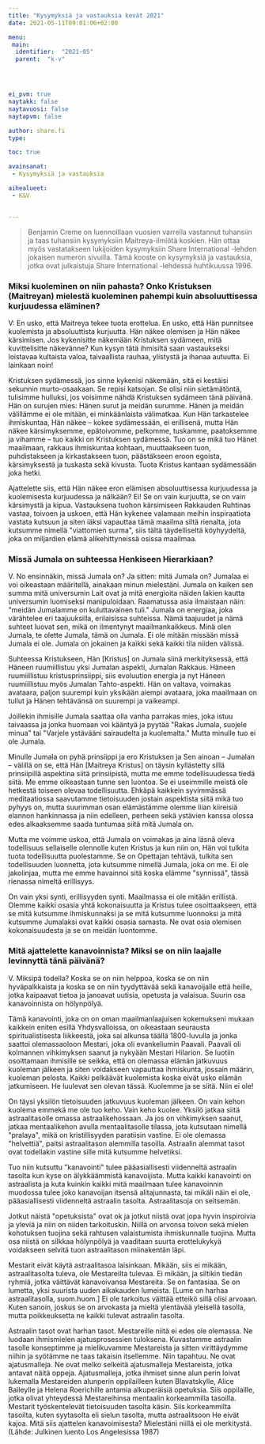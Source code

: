 ```yaml
---
title: "Kysymyksiä ja vastauksia kevät 2021"
date: 2021-05-11T09:01:06+02:00

menu:
 main:
  identifier:  "2021-05"
  parent:  "k-v"




ei_pvm: true
naytakk: false
naytavuosi: false
naytapvm: false

author: share.fi
type:

toc: true

avainsanat:
 - Kysymyksiä ja vastauksia

aihealueet:
 - K&V


---
```

> Benjamin Creme on luennoillaan vuosien varrella vastannut tuhansiin ja taas tuhansiin kysymyksiin Maitreya-ilmiötä koskien. Hän ottaa myös vastatakseen lukijoiden kysymyksiin Share International -lehden jokaisen numeron sivuilla. Tämä kooste on kysymyksiä ja vastauksia, jotka ovat julkaistuja Share International -lehdessä huhtikuussa 1996.


### Miksi kuoleminen on niin pahasta? Onko Kristuksen (Maitreyan) mielestä kuoleminen pahempi kuin absoluuttisessa kurjuudessa eläminen?

V: En usko, että Maitreya tekee tuota erottelua. En usko, että Hän punnitsee kuolemista ja absoluuttista kurjuutta. Hän näkee olemisen ja Hän näkee kärsimisen. Jos kykenisitte näkemään Kristuksen sydämeen, mitä kuvittelisitte näkevänne? Kun kysyn tätä ihmisiltä saan vastaukseksi loistavaa kultaista valoa, taivaallista rauhaa, ylistystä ja ihanaa autuutta. Ei lainkaan noin!

Kristuksen sydämessä, jos sinne kykenisi näkemään, sitä ei kestäisi sekunnin murto-osaakaan. Se repisi katsojan. Se olisi niin sietämätöntä, tulisimme hulluksi, jos voisimme nähdä Kristuksen sydämeen tänä päivänä. Hän on surujen mies: Hänen surut ja meidän surumme. Hänen ja meidän välillämme ei ole mitään, ei minkäänlaista välimatkaa. Kun Hän tarkastelee ihmiskuntaa, Hän näkee – kokee sydämessään, ei erillisenä, mutta Hän näkee kärsimyksemme, epätoivomme, pelkomme, tuskamme, paatoksemme ja vihamme – tuo kaikki on Kristuksen sydämessä. Tuo on se mikä tuo Hänet maailmaan, rakkaus ihmiskuntaa kohtaan, muuttaakseen tuon, puhdistakseen ja kirkastakseen tuon, päästäkseen eroon egoista, kärsimyksestä ja tuskasta sekä kivusta. Tuota Kristus kantaan sydämessään joka hetki.

Ajattelette siis, että Hän näkee eron elämisen absoluuttisessa kurjuudessa ja kuolemisesta kurjuudessa ja nälkään? Ei! Se on vain kurjuutta, se on vain kärsimystä ja kipua. Vastauksena tuohon kärsimiseen Rakkauden Ruhtinas vastaa, toivoen ja uskoen, että Hän kykenee valamaan meihin inspiraatiota vastata kutsuun ja siten iäksi vapauttaa tämä maailma siltä rienalta, jota kutsumme nimellä "viattomien surma", siis tältä täydelliseltä köyhyydeltä, joka on miljardien elämä alikehittyneissä osissa maailmaa.

### Missä Jumala on suhteessa Henkiseen Hierarkiaan?
V. No ensinnäkin, missä Jumala on? Ja sitten: mitä Jumala on? Jumalaa ei voi oikeastaan määritellä, ainakaan minun mielestäni. Jumala on kaiken sen summa mitä universumin Lait ovat ja mitä energioita näiden lakien kautta universumin luomiseksi manipuloidaan. Raamatussa asia ilmaistaan näin: "meidän Jumalamme on kuluttavainen tuli." Jumala on energiaa, joka värähtelee eri taajuuksilla, erilaisissa suhteissa. Nämä taajuudet ja nämä suhteet luovat sen, mikä on ilmentynyt maailmankaikkeus. Minä olen Jumala, te olette Jumala, tämä on Jumala. Ei ole mitään missään missä Jumala ei ole. Jumala on jokainen ja kaikki sekä kaikki tila niiden välissä.

Suhteessa Kristukseen, Hän [Kristus] on Jumala siinä merkityksessä, että Häneen ruumiillistuu yksi Jumalan aspekti, Jumalan Rakkaus. Häneen ruumiillistuu kristusprinsiippi, siis evoluution energia ja nyt Häneen ruumiillistuu myös Jumalan Tahto-aspekti. Hän on valtava, voimakas avataara, paljon suurempi kuin yksikään aiempi avataara, joka maailmaan on tullut ja Hänen tehtävänsä on suurempi ja vaikeampi.

Joillekin ihmisille Jumala saattaa olla vanha parrakas mies, joka istuu taivaassa ja jonka huomaan voi kääntyä ja pyytää "Rakas Jumala, suojele minua" tai "Varjele ystävääni sairaudelta ja kuolemalta." Mutta minulle tuo ei ole Jumala.

Minulle Jumala on pyhä prinsiippi ja ero Kristuksen ja Sen ainoan – Jumalan – välillä on se, että Hän [Maitreya Kristus] on täysin kyllästetty sillä prinsiipillä aspektina siitä prinsiipistä, mutta me emme todellisuudessa tiedä siitä. Me emme oikeastaan tunne sen luontoa. Se ei useimmille meistä ole hetkestä toiseen olevaa todellisuutta. Ehkäpä kaikkein syvimmässä meditaatiossa saavutamme tietoisuuden jostain aspektista siitä mikä tuo pyhyys on, mutta suurimman osan elämästämme olemme liian kiireisiä elannon hankinnassa ja niin edelleen, perheen sekä ystävien kanssa olossa edes alkaaksemme saada tuntumaa siitä mitä Jumala on.

Mutta me voimme uskoa, että Jumala on voimakas ja aina läsnä oleva todellisuus sellaiselle olennolle kuten Kristus ja kun niin on, Hän voi tulkita tuota todellisuutta puolestamme. Se on Opettajan tehtävä, tulkita sen todellisuuden luonnetta, jota kutsumme nimellä Jumala, joka on me. Ei ole jakolinjaa, mutta me emme havainnoi sitä koska elämme "synnissä", tässä rienassa nimeltä erillisyys.

On vain yksi synti, erillisyyden synti. Maailmassa ei ole mitään erillistä. Olemme kaikki osasia yhtä kokonaisuutta ja Kristus tulee osoittaakseen, että se mitä kutsumme ihmiskunnaksi ja se mitä kutsumme luonnoksi ja mitä kutsumme Jumalaksi ovat kaikki osasia samasta. Ne ovat osia olemisen kokonaisuudesta ja se on meidän luontomme.

### Mitä ajattelette kanavoinnista? Miksi se on niin laajalle levinnyttä tänä päivänä?

V. Miksipä todella? Koska se on niin helppoa, koska se on niin hyväpalkkaista ja koska se on niin tyydyttävää sekä kanavoijalle että heille, jotka kaipaavat tietoa ja janoavat uutisia, opetusta ja valaisua. Suurin osa kanavoinnista on hölynpölyä.

Tämä kanavointi, joka on on oman maailmanlaajuisen kokemukseni mukaan kaikkein eniten esillä Yhdysvalloissa, on oikeastaan seurausta spiritualistisesta liikkeestä, joka sai alkunsa täällä 1800-luvulla ja jonka saattoi olemassaoloon Mestari, joka oli evankeliumin Paavali. Paavali oli kolmannen vihkimyksen saanut ja nykyään Mestari Hilarion. Se luotiin osoittamaan ihmisille se seikka, että on olemassa elämän jatkuvuus kuoleman jälkeen ja siten voidakseen vapauttaa ihmiskunta, jossain määrin, kuoleman pelosta.
Kaikki pelkäävät kuolemista koska eivät usko elämän jatkumiseen. He luulevat sen olevan tässä. Kuolemme ja se siitä. Niin ei ole! 

On täysi yksilön tietoisuuden jatkuvuus kuoleman jälkeen. On vain kehon kuolema emmekä me ole tuo keho. Vain keho kuolee. Yksilö jatkaa siitä astraalitasolle omassa astraalikehossaan. Ja jos on vihkimyksen saanut, jatkaa mentaalikehon avulla mentaalitasolle tilassa, jota kutsutaan nimellä "pralaya", mikä on kristillisyyden paratiisin vastine. Ei ole olemassa "helvettiä", paitsi astraalitason alemmilla tasoilla. Astraalin alemmat tasot ovat todellakin vastine sille mitä kutsumme helvetiksi.

Tuo niin kutsuttu "kanavointi" tulee pääasiallisesti viidenneltä astraalin tasolta kun kyse on älykkäämmistä kanavoijista. Mutta kaikki kanavointi on astraalista ja kuta kuinkin kaikki mitä maailmaan tulee kanavoinnin muodossa tulee joko kanavoijan itsensä alitajunnasta, tai mikäli näin ei ole, pääasiallisesti viidenneltä astraalin tasolta. Astraalitasoja on seitsemän.

Jotkut näistä "opetuksista" ovat ok ja jotkut niistä ovat jopa hyvin inspiroivia ja yleviä ja niin on niiden tarkoituskin. Niillä on arvonsa toivon sekä mielen kohotuksen tuojina sekä rahtusen valaistumista ihmiskunnalle tuojina. Mutta osa niistä on silkkaa hölynpölyä ja vaaditaan suurta erottelukykyä voidakseen selvitä tuon astraalitason miinakentän läpi.

Mestarit eivät käytä astraalitasoa laisinkaan. Mikään, siis ei mikään, astraalitasolta tuleva, ole Mestareilta tulevaa. Ei mikään, ja siltikin tiedän ryhmiä, jotka väittävät kanavoivansa Mestareita. Se on fantasiaa. Se on lumetta, yksi suurista uuden aikakauden lumeista. [Lume on harhaa astraalitasolla, suom.huom.] Ei ole tarkoitus väittää etteikö  sillä olisi arvoaan. Kuten sanoin, joskus se on arvokasta ja mieltä ylentävää yleisellä tasolla, mutta poikkeuksetta ne kaikki tulevat astraalin tasolta.

Astraalin tasot ovat harhan tasot. Mestareille niitä ei edes ole olemassa. Ne luodaan ihmismielen ajatusprosessien tuloksena. Kuvastamme astraalin tasolle konseptimme ja mielikuvamme Mestareista ja sitten virittäydymme niihin ja syötämme ne taas takaisin itsellemme. Niin tapahtuu. Ne ovat ajatusmalleja. Ne ovat melko selkeitä ajatusmalleja Mestareista, jotka antavat näitä oppeja.  Ajatusmalleja, jotka ihmiset sinne alun perin  loivat lukemalla Mestareiden alunperin oppilailleen kuten Blavatskylle, Alice Baileylle ja Helena Roerichille antamia alkuperäisiä opetuksia. Siis oppilaille, jotka olivat yhteydessä Mestareihinsa mentaalin korkeammilla tasoilla. Mestarit työskentelevät tietoisuuden tasolta käsin. Siis korkeammilta tasoilta, kuten syytasolta eli sielun tasolta, mutta astraalitsoon He eivät kajoa. Mitä siis ajattelen kanavoimisesta? Mielestäni niillä ei ole merkitystä. (Lähde: Julkinen luento Los Angelesissa 1987)
